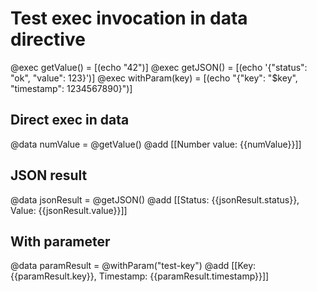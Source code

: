 # Test exec invocation in data directive

@exec getValue() = [(echo "42")]
@exec getJSON() = [(echo '{"status": "ok", "value": 123}')]
@exec withParam(key) = [(echo "{\"key\": \"$key\", \"timestamp\": 1234567890}")]

## Direct exec in data
@data numValue = @getValue()
@add [[Number value: {{numValue}}]]

## JSON result
@data jsonResult = @getJSON()
@add [[Status: {{jsonResult.status}}, Value: {{jsonResult.value}}]]

## With parameter
@data paramResult = @withParam("test-key")
@add [[Key: {{paramResult.key}}, Timestamp: {{paramResult.timestamp}}]]